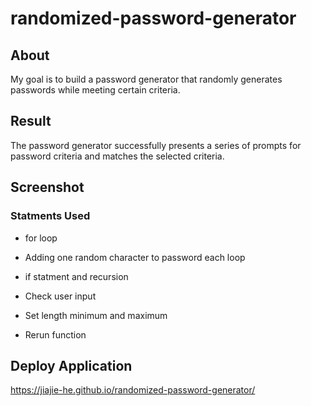 # randomized-password-generator

## About
My goal is to build a password generator that randomly generates passwords while meeting certain criteria.

## Result
The password generator successfully presents a series of prompts for password criteria and matches the selected criteria.

## Screenshot
### Statments Used
* for loop
* Adding one random character to password each loop




* if statment and recursion
* Check user input
* Set length minimum and maximum
* Rerun function





## Deploy Application
https://jiajie-he.github.io/randomized-password-generator/